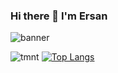 ### Hi there 👋 I'm Ersan
![banner](https://github.com/realersy/realersy/assets/12517589/290bd10a-b581-488e-b201-c6bbd252dce8)

![tmnt](https://github.com/realersy/realersy/assets/12517589/fc9fc372-7b68-48e4-8faf-918ddcde5641) [![Top Langs](https://github-readme-stats.vercel.app/api/top-langs/?username=realersy&layout=compact&theme=dracula)](https://github.com/realersy/github-readme-stats) 
